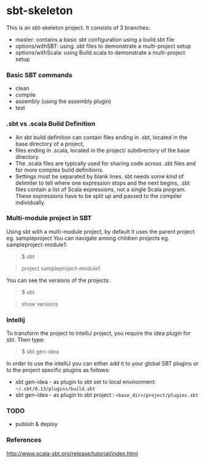 sbt-skeleton
============

This is an sbt-skeleton project.
It consists of 3 branches: 

* master: contains a basic sbt configuration using a build.sbt file
* options/withSBT: using .sbt files to demonstrate a multi-project setup
* options/withScala: using Build.scala to demonstrate a multi-project setup

### Basic SBT commands
- clean
- compile
- assembly (using the assembly plugin)
- test

### .sbt vs .scala Build Definition
* An sbt build definition can contain files ending in .sbt, located in the base directory of a project,  
* files ending in .scala, located in the project/ subdirectory of the base directory. 
* The .scala files are typically used for sharing code across .sbt files and for more complex build definitions.
* Settings must be separated by blank lines. sbt needs some kind of delimiter to tell where one expression stops and the next begins, .sbt files contain a list of Scala expressions, not a single Scala program. These expressions have to be split up and passed to the compiler individually.


### Multi-module project in SBT
Using sbt with a multi-module project, by default it uses the parent project eg. sampleproject
You can navigate among children projects eg. sampleproject-module1: 
> $ sbt

> project  sampleproject-module1

You can see the versions of the projects:
> $ sbt

> show versions 

### Intellij
To transform the project to intelliJ project, you require the idea plugin for sbt. 
Then type:

> $ sbt gen-idea 

In order to use the intelliJ you can either add it to your global SBT plugins or to the project specific plugins as follows:
- sbt gen-idea - as plugin to sbt set to local environment: `~/.sbt/0.13/plugins/build.sbt`
- sbt gen-idea - as plugin to sbt project : `<base_dir>/project/plugins.sbt`

### TODO
* publish & deploy

### References
http://www.scala-sbt.org/release/tutorial/index.html

